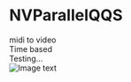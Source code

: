 # NVParallelQQS
midi to video <br>
Time based <br>
Testing...<br>
![Image text](https://tweak-1600.github.io/PQQS.jpg)
